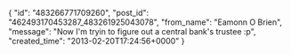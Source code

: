 {
   "id": "483266771709260",
   "post_id": "462493170453287_483261925043078",
   "from_name": "Eamonn O Brien",
   "message": "Now I'm tryin to figure out a central bank's trustee :p",
   "created_time": "2013-02-20T17:24:56+0000"
 }
